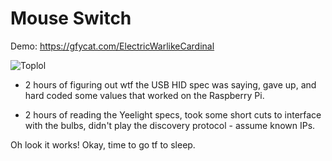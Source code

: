 # Mouse Switch

Demo: https://gfycat.com/ElectricWarlikeCardinal

![Toplol](https://thumbs.gfycat.com/ElectricWarlikeCardinal-size_restricted.gif)

- 2 hours of figuring out wtf the USB HID spec was saying, gave up, and hard coded some values that worked on the Raspberry Pi.

- 2 hours of reading the Yeelight specs, took some short cuts to interface with the bulbs, didn't play the discovery protocol - assume known IPs.

Oh look it works! Okay, time to go tf to sleep.
